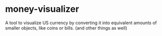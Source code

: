# money-visualizer
A tool to visualize US currency by converting it into equivalent amounts of smaller objects, like coins or bills. (and other things as well)
